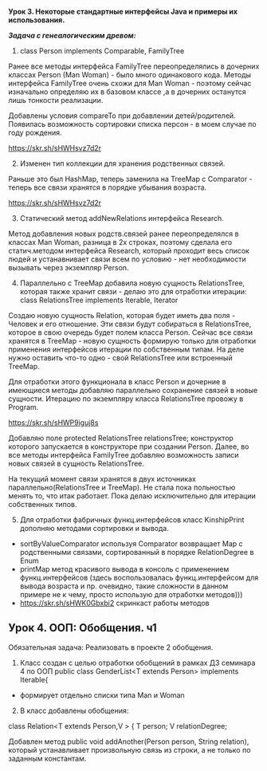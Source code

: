 **Урок 3. Некоторые стандартные интерфейсы Java и примеры их использования.**

***Задача с генеалогическим древом:***

1. class Person implements Comparable<Person>, FamilyTree

Ранее все методы интерфейса FamilyTree переопределялись в дочерних классах Person (Man Woman) - было много 
одинакового кода. Методы интерфейса FamilyTree очень схожи для Man Woman - поэтому сейчас изначально
определяю их в базовом классе ,а в дочерних останутся лишь тонкости реализации.

Добавлены условия compareTo при добавлении детей/родителей. Появилась возможность сортировки списка персон -
 в моем случае по году рождения.

https://skr.sh/sHWHsvz7d2r

2. Изменен тип коллекции для хранения родственных связей.

Раньше это был HashMap, теперь заменила на TreeMap с Comparator<Person> - теперь все связи хранятся
в порядке убывания возраста.

https://skr.sh/sHWHsvz7d2r

3. Статический метод addNewRelations интерфейса Research. 

Метод добавления новых родств.связей ранее переопределялся в классах Man Woman, разница в 2х строках, 
поэтому сделала его статич.методом интерфейса Research, который проходит весь список людей и устанавнивает
связи всем по условию - нет необходимости вызывать через экземпляр Person.

4. Параллельно с TreeMap добавила новую сущность RelationsTree, которая также хранит связи - 
делаю это для отработки итерации: class RelationsTree implements Iterable<Relation>, Iterator<Relation>

Создаю новую сущность Relation, которая будет иметь два поля - Человек и его отношение.
Эти связи будут собираться в RelationsTree, которое в свою очередь будет полем класса Person.
Сейчас все связи хранятся в TreeMap  - новую сущность формирую только для отработки применения интерфейсов итерации
по собственным типам. На деле нужно оставить что-то одно - свой RelationsTree или встроенный TreeMap.

Для отработки этого функционала в класс Person и дочерние в имеющиеся методы добавляю параллельно
сохранение связей в новые сущности. Итерацию по экземпляру класса RelationsTree провожу в Program.

https://skr.sh/sHWP9iguj8s

Добавляю поле     protected RelationsTree relationsTree;
конструктор которого запускается в конструкторе при создании Person.
Далее, во все методы интерфейса FamilyTree добавляю возможность записи новых связей в сущность
RelationsTree. 

На текущий момент связи хранятся в двух источниках параллельно(RelationsTree и TreeMap). 
Не стала пока польностью менять то, что итак работает. Пока делаю исключительно для итерации собственных типов.

5. Для отработки фабричных функц.интерфейсов класс KinshipPrint дополняю методами сортировки и вывода.

- sortByValueComparator используя Comparator возвращает Map с родственными связами, сортированный в порядке
  RelationDegree в Enum
- printMap метод красивого вывода в консоль с применением функц.интерфейсов
  (здесь воспользовалась функц.интерфейсом для вывода возраста и пр.
  очевидно, такие сложности в данном примере не к чему, просто использую для отработки методов)))
- https://skr.sh/sHWK0Gbxbi2 скринкаст работы методов

## Урок 4. ООП: Обобщения. ч1

Обязательная задача:
Реализовать в проекте 2 обобщения.

1. Класс создан с целью отработки обобщений в рамках ДЗ семинара 4 по ООП
public class GenderList\<T extends Person> implements Iterable<T>{

- формирует отдельно списки типа Man и Woman

2. В класс добавлены обобщения:
 
class Relation<T extends Person,V  > {
   T person;
   V relationDegree;

Добавлен метод public void addAnother(Person person, String relation), который устанавливает 
произвольную связь из строки, а не только по заданным константам.


